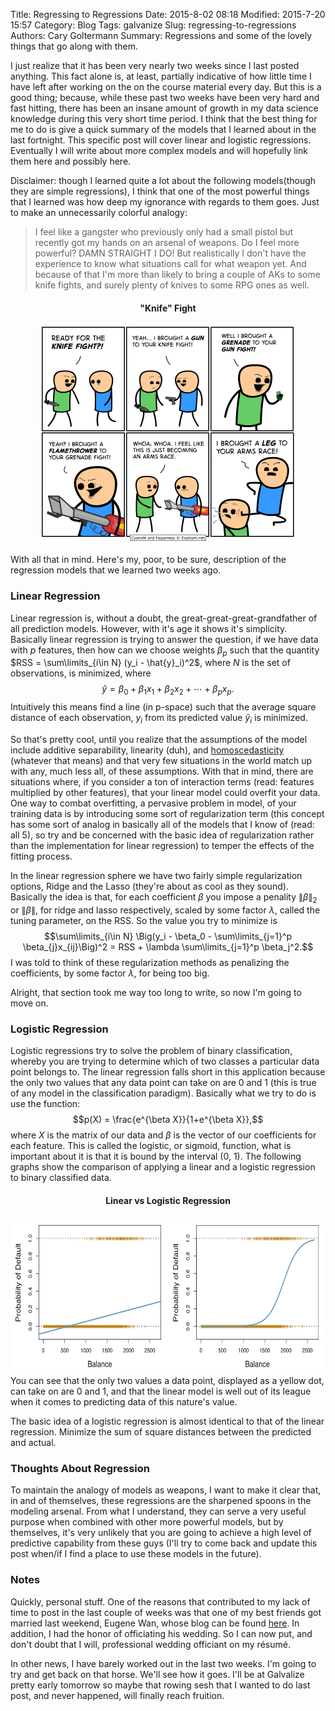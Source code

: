 Title: Regressing to Regressions
Date: 2015-8-02 08:18
Modified: 2015-7-20 15:57
Category: Blog
Tags: galvanize
Slug: regressing-to-regressions
Authors: Cary Goltermann
Summary: Regressions and some of the lovely things that go along with them. 

I just realize that it has been very nearly two weeks since I last posted anything. This fact alone is, at least, partially indicative of how little time I have left after working on the on the course material every day. But this is a good thing; because, while these past two weeks have been very hard and fast hitting, there has been an insane amount of growth in my data science knowledge during this very short time period. I think that the best thing for me to do is give a quick summary of the models that I learned about in the last fortnight. This specific post will cover linear and logistic regressions. Eventually I will write about more complex models and will hopefully link them here and possibly here.

Disclaimer: though I learned quite a lot about the following models(though they are simple regressions), I think that one of the most powerful things that I learned was how deep my ignorance with regards to them goes. Just to make an unnecessarily colorful analogy:
>I feel like a gangster who previously only had a small pistol but recently got my hands on an arsenal of weapons. Do I feel more powerful? DAMN STRAIGHT I DO! But realistically I don't have the experience to know what situations call for what weapon yet. And because of that I'm more than likely to bring a couple of AKs to some knife fights, and surely plenty of knives to some RPG ones as well.  
<div style="text-align: center"><h4>"Knife" Fight</h4><img src="../images/knife_fight.png" style="height: 350px"></div>

With all that in mind. Here's my, poor, to be sure, description of the regression models that we learned two weeks ago.
### Linear Regression
Linear regression is, without a doubt, the great-great-great-grandfather of all prediction models. However, with it's age it shows it's simplicity. Basically linear regression is trying to answer the question, if we have data with $\textit{p}$ features, then how can we choose weights $\beta_{p}$ such that the quantity $RSS = \sum\limits_{i\in N} (y_i - \hat{y}_i)^2$, where $\textit{N}$ is the set of observations, is minimized, where $$\hat{y} = \beta_{0} + \beta_{1}x_{1} + \beta_{2}x_{2} + \cdots + \beta_{p}x_{p}.$$
Intuitively this means find a line (in p-space) such that the average square distance of each observation, $y_i$ from its predicted value $\hat{y}_i$ is minimized.

So that's pretty cool, until you realize that the assumptions of the model include additive separability, linearity (duh), and [homoscedasticity](https://en.wikipedia.org/wiki/Homoscedasticity) (whatever that means) and that very few situations in the world match up with any, much less all, of these assumptions. With that in mind, there are situations where, if you consider a ton of interaction terms (read: features multiplied by other features), that your linear model could overfit your data. One way to combat overfitting, a pervasive problem in model, of your training data is by introducing some sort of regularization term (this concept has some sort of analog in basically all of the models that I know of (read: all 5), so try and be concerned with the basic idea of regularization rather than the implementation for linear regression) to temper the effects of the fitting process.

In the linear regression sphere we have two fairly simple regularization options, Ridge and the Lasso (they're about as cool as they sound). Basically the idea is that, for each coefficient $\beta$ you impose a penality $\|\beta\|_2$ or $\|\beta\|$, for ridge and lasso respectively, scaled by some factor $\lambda$, called the tuning parameter, on the RSS. So the value you try to minimize is $$\sum\limits_{i\in N} \Big(y_i - \beta_0 - \sum\limits_{j=1}^p \beta_{j}x_{ij}\Big)^2 = RSS + \lambda \sum\limits_{j=1}^p \beta_j^2.$$
I was told to think of these regularization methods as penalizing the coefficients, by some factor $\lambda$, for being too big. 

Alright, that section took me way too long to write, so now I'm going to move on.
### Logistic Regression
Logistic regressions try to solve the problem of binary classification, whereby you are trying to determine which of two classes a particular data point belongs to. The linear regression falls short in this application because the only two values that any data point can take on are 0 and 1 (this is true of any model in the classification paradigm). Basically what we try to do is use the function: $$p(X) = \frac{e^{\beta X}}{1+e^{\beta X}},$$ where $\textit{X}$ is the matrix of our data and $\beta$ is the vector of our coefficients for each feature. This is called the logistic, or sigmoid, function, what is important about it is that it is bound by the interval (0, 1). The following graphs show the comparison of applying a linear and a logistic regression to binary classified data.
<div style="text-align: center"><h4>Linear vs Logistic Regression</h4><img src="../images/linear_v_log.tiff" style="height: 250px"></div>
You can see that the only two values a data point, displayed as a yellow dot, can take on are 0 and 1, and that the linear model is well out of its league when it comes to predicting data of this nature's value.

The basic idea of a logistic regression is almost identical to that of the linear regression. Minimize the sum of square distances between the predicted and actual.

### Thoughts About Regression
To maintain the analogy of models as weapons, I want to make it clear that, in and of themselves, these regressions are the sharpened spoons in the modeling arsenal. From what I understand, they can serve a very useful purpose when combined with other more powerful models, but by themselves, it's very unlikely that you are going to achieve a high level of predictive capability from these guys (I'll try to come back and update this post when/if I find a place to use these models in the future).

### Notes
Quickly, personal stuff. One of the reasons that contributed to my lack of time to post in the last couple of weeks was that one of my best friends got married last weekend, Eugene Wan, whose blog can be found [here](http://eugenewan.com). In addition, I had the honor of officiating his wedding. So I can now put, and don't doubt that I will, professional wedding officiant on my résumé.

In other news, I have barely worked out in the last two weeks. I'm going to try and get back on that horse. We'll see how it goes. I'll be at Galvalize pretty early tomorrow so maybe that rowing sesh that I wanted to do last post, and never happened, will finally reach fruition.
